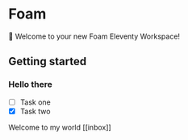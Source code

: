 # Foam

👋 Welcome to your new Foam Eleventy Workspace!

## Getting started

### Hello there

- [ ] Task one
- [x] Task two

Welcome to my world [[inbox]]
